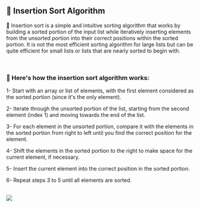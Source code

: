 <h2>📍 Insertion Sort Algorithm</h2>

<p>🔹 Insertion sort is a simple and intuitive sorting algorithm that works by building a sorted portion of the input list while iteratively inserting elements from the unsorted portion into their correct positions within the sorted portion. It is not the most efficient sorting algorithm for large lists but can be quite efficient for small lists or lists that are nearly sorted to begin with.</p>
<br />

<h3>📝 Here's how the insertion sort algorithm works:</h3>
<p>1- Start with an array or list of elements, with the first element considered as the sorted portion (since it's the only element).</p>
<p>2- Iterate through the unsorted portion of the list, starting from the second element (index 1) and moving towards the end of the list.</p>
<p>3- For each element in the unsorted portion, compare it with the elements in the sorted portion from right to left until you find the correct position for the element.</p>
<p>4- Shift the elements in the sorted portion to the right to make space for the current element, if necessary.</p>
<p>5- Insert the current element into the correct position in the sorted portion.</p>
<p>6- Repeat steps 3 to 5 until all elements are sorted.</p>
<br />

<image src="https://media.geeksforgeeks.org/wp-content/uploads/insertionsort.png" />
